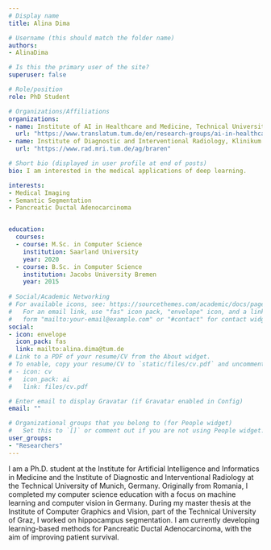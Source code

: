 ```yaml
---
# Display name
title: Alina Dima

# Username (this should match the folder name)
authors:
- AlinaDima

# Is this the primary user of the site?
superuser: false

# Role/position
role: PhD Student

# Organizations/Affiliations
organizations:
- name: Institute of AI in Healthcare and Medicine, Technical University of Munich
  url: "https://www.translatum.tum.de/en/research-groups/ai-in-healthcare-and-medicine/"
- name: Institute of Diagnostic and Interventional Radiology, Klinikum rechts der Isar
  url: "https://www.rad.mri.tum.de/ag/braren" 

# Short bio (displayed in user profile at end of posts)
bio: I am interested in the medical applications of deep learning.

interests:
- Medical Imaging
- Semantic Segmentation
- Pancreatic Ductal Adenocarcinoma


education:
  courses:
  - course: M.Sc. in Computer Science 
    institution: Saarland University
    year: 2020
  - course: B.Sc. in Computer Science
    institution: Jacobs University Bremen
    year: 2015
 
# Social/Academic Networking
# For available icons, see: https://sourcethemes.com/academic/docs/page-builder/#icons
#   For an email link, use "fas" icon pack, "envelope" icon, and a link in the
#   form "mailto:your-email@example.com" or "#contact" for contact widget.
social:
- icon: envelope
  icon_pack: fas
  link: mailto:alina.dima@tum.de
# Link to a PDF of your resume/CV from the About widget.
# To enable, copy your resume/CV to `static/files/cv.pdf` and uncomment the lines below.
# - icon: cv
#   icon_pack: ai
#   link: files/cv.pdf

# Enter email to display Gravatar (if Gravatar enabled in Config)
email: ""

# Organizational groups that you belong to (for People widget)
#   Set this to `[]` or comment out if you are not using People widget.
user_groups:
- "Researchers"
---
```


I am a Ph.D. student at the Institute for Artificial Intelligence and Informatics in Medicine and the Institute of Diagnostic and Interventional Radiology at the Technical University of Munich, Germany. Originally from Romania, I completed my computer science education with a focus on machine learning and computer vision in Germany. During my master thesis at the Institute of Computer Graphics and Vision, part of the Technical University of Graz, I worked on hippocampus segmentation. I am currently developing learning-based methods for Pancreatic Ductal Adenocarcinoma, with the aim of improving patient survival.

